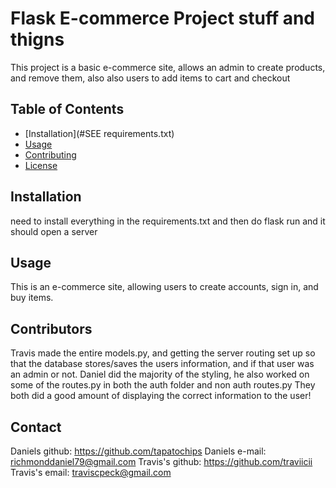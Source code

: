 # Flask E-commerce Project stuff and thigns

This project is a basic e-commerce site, allows an admin to create products, and remove them, also also users to add items to cart and checkout

## Table of Contents

- [Installation](#SEE requirements.txt)
- [Usage](#usage)
- [Contributing](#contributing)
- [License](#license)

## Installation

need to install everything in the requirements.txt and then do flask run and it should open a server

## Usage
This is an e-commerce site, allowing users to create accounts, sign in, and buy items.

## Contributors

Travis made the entire models.py, and getting the server routing set up so that the database stores/saves the users information, and if that user was an admin or not.
Daniel did the majority of the styling, he also worked on some of the routes.py in both the auth folder and non auth routes.py
They both did a good amount of displaying the correct information to the user!

## Contact

Daniels github: https://github.com/tapatochips
Daniels e-mail: richmonddaniel79@gmail.com
Travis's github: https://github.com/traviicii
Travis's email: traviscpeck@gmail.com
